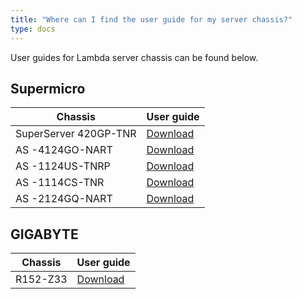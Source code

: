 ```yaml
---
title: "Where can I find the user guide for my server chassis?"
type: docs
---
```


User guides for Lambda server chassis can be found below.

## Supermicro

| Chassis | User guide |
| --- | --- |
| SuperServer 420GP-TNR | [Download](https://www.supermicro.com/manuals/superserver/4U/MNL-2389.pdf) |
| AS -4124GO-NART | [Download](https://www.supermicro.com/manuals/superserver/4U/MNL-2379.pdf) |
| AS -1124US-TNRP | [Download](https://www.supermicro.com/manuals/superserver/1U/MNL-2286.pdf) |
| AS -1114CS-TNR | [Download](https://www.supermicro.com/manuals/superserver/1U/MNL-2397.pdf) |
| AS -2124GQ-NART | [Download](https://www.supermicro.com/manuals/superserver/2U/MNL-2356.pdf) |

## GIGABYTE

| Chassis | User guide |
| --- | --- |
| R152-Z33 | [Download](https://download.gigabyte.com/FileList/Manual/server_manual_R152-Z33_e_10.pdf) |
